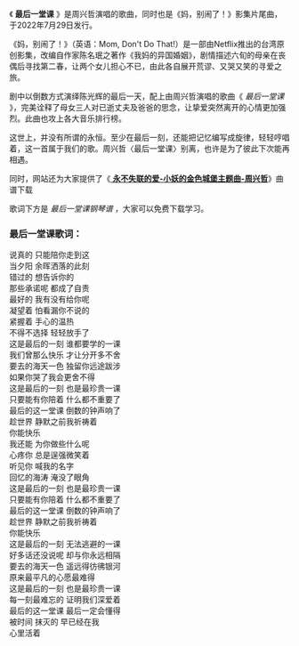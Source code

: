 

《 **最后一堂课** 》是周兴哲演唱的歌曲，同时也是《妈，别闹了！》影集片尾曲，于2022年7月29日发行。

《妈，别闹了！》（英语：Mom, Don't Do
That!）是一部由Netflix推出的台湾原创影集，改编自作家陈名珉之著作《我妈的异国婚姻》，剧情描述六旬的母亲在丧偶后寻找第二春，让两个女儿担心不已，由此各自展开荒谬、又哭又笑的寻爱之旅。

剧中以倒数方式演绎陈光辉的最后一天，配上由周兴哲演唱的歌曲《 _最后一堂课_
》，完美诠释了母女三人对已逝丈夫及爸爸的思念，让挚爱突然离开的心情更加强烈。此曲也攻上各大音乐排行榜。

这世上，并没有所谓的永恒。至少在最后一刻，还能把记忆编写成旋律，轻轻哼唱着，这一首属于我们的歌。周兴哲〈最后一堂课〉别离，也许是为了彼此下次能再相遇。

同时，网站还为大家提供了《[ **永不失联的爱-小妖的金色城堡主题曲-周兴哲**](Music-11288.html "永不失联的爱-小妖的金色城堡主题曲-
周兴哲")》曲谱下载

歌词下方是 _最后一堂课钢琴谱_ ，大家可以免费下载学习。

### 最后一堂课歌词：

说真的 只能陪你走到这  
当夕阳 余晖洒落的此刻  
错过的 想告诉你的  
那些承诺呢 都成了自责  
最好的 我有没有给你呢  
凝望着 怕看漏你不说的  
紧握着 手心的温热  
不得不选择 轻轻放手了  
这是最后的一刻 谁都要学的一课  
我们曾那么快乐 才让分开多不舍  
要去的海天一色 独留你远途跋涉  
如果你哭了我会更舍不得  
这是最后的一刻 也是最珍贵一课  
只要能有你陪着 什么都不重要了  
最后的这一堂课 倒数的钟声响了  
趁世界 静默之前我祈祷着  
你能快乐  
我还能 为你做些什么呢  
心疼你 总是逞强微笑着  
听见你 喊我的名字  
回忆的海涛 淹没了眼角  
这是最后的一刻 也是最珍贵一课  
只要能有你陪着 什么都不重要了  
最后的这一堂课 倒数的钟声响了  
趁世界 静默之前我祈祷着  
你能快乐  
这是最后的一刻 无法逃避的一课  
好多话还没说呢 却与你永远相隔  
要去的海天一色 遥远得彷彿银河  
原来最平凡的心愿最难得  
这是最后的一刻 也是最珍贵一课  
每一刻最难忘的 证明我们深爱着  
最后的这一堂课 最后一定会懂得  
被时间 抹灭的 早已经在我  
心里活着

